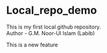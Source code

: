 # Local_repo_demo
This is my first local github repository.
<br>
Author - G.M. Noor-Ul Islam (Labib)
<br>
<p>This is a new feature<p>
